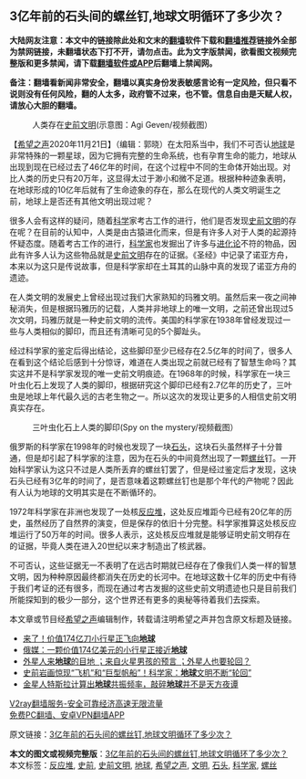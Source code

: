  <h2>3亿年前的石头间的螺丝钉,地球文明循环了多少次？</h2> <p class="notice"><b>大陆网友注意：本文中的链接除此处和文末的<a href="https://github.com/bannedbook/fanqiang" >翻墙</a>软件下载和<a href="https://github.com/killgcd/justmysocks/blob/master/README.md">翻墙推荐</a>链接外全部为禁网链接，未翻墙状态下打不开，请勿点击。此为文字版禁闻，欲看图文视频完整版和更多禁闻，请下载<a href="https://github.com/bannedbook/fanqiang">翻墙软件或APP</a>后翻墙上禁闻网。</p><p>备注：翻墙看新闻非常安全，翻墙以真实身份发表敏感言论有一定风险，但只看不说则没有任何风险，翻的人太多，政府管不过来，也不管。信息自由是天赋人权，请放心大胆的翻墙。</b></p>  <div class="entry"> <figure><figcaption>人类存在<a href="https://www.bannedbook.org/bnews/tag/%E5%8F%B2%E5%89%8D/" class="st_tag internal_tag" rel="tag" title="标签 史前 下的日志">史前</a><a href="https://www.bannedbook.org/bnews/tag/%E6%96%87%E6%98%8E/" class="st_tag internal_tag" rel="tag" title="标签 文明 下的日志">文明</a>(示意图：Agi Geven/视频截图）</figcaption></figure> <p>【<span class='wp_keywordlink_affiliate'><a href="https://www.soundofhope.org" title="希望之声" target="_blank">希望之声</a></span>2020年11月21日】（编辑：郭晓）在太阳系当中，我们不可否认<a href="https://www.bannedbook.org/bnews/tag/%e5%9c%b0%e7%90%83/" class="st_tag internal_tag" rel="tag" title="标签 地球 下的日志">地球</a>是非常特殊的一颗星球，因为它拥有完整的生命系统，也有孕育生命的能力，地球从出现到现在已经过去了46亿年的时间，在这个过程中不同的生命体开始出现。对比人类的历史只有20万年，这显得太过于渺小和微不足道。根据种种迹象表明，在地球形成的10亿年后就有了生命迹象的存在，那么在现代的人类文明诞生之前，地球上是否还有其他文明出现过呢？</p> <p></p> <p>很多人会有这样的疑问，随着<span class='wp_keywordlink'><a href="https://www.bannedbook.org/forum11/topic309.html" title="禁片：“科学”的棍子" target="_blank">科学</a></span>家考古工作的进行，他们是否发现<span class='wp_keywordlink'><a href="https://www.bannedbook.org/forum3/topic59.html" title="《揭开史前文明的面纱》(第二版)" target="_blank">史前文明</a></span>的存在呢？在目前的认知中，人类是由古猿进化而来，但是有许多人对于人类的起源持怀疑态度。随着考古工作的进行，<a href="https://www.bannedbook.org/bnews/tag/%e7%a7%91%e5%ad%a6%e5%ae%b6/" class="st_tag internal_tag" rel="tag" title="标签 科学家 下的日志">科学家</a>也发掘出了许多与<span class='wp_keywordlink'><a href="https://www.bannedbook.org/forum3/topic60.html" title="进化论--魔王的圣经" target="_blank">进化论</a></span>不符的物品，因此有许多人认为这些物品就是<a href="https://www.bannedbook.org/bnews/tag/%e5%8f%b2%e5%89%8d%e6%96%87%e6%98%8e/" class="st_tag internal_tag" rel="tag" title="标签 史前文明 下的日志">史前文明</a>存在的证据。《圣经》中记录了诺亚方舟，本来以为这只是传说故事，但是科学家却在土耳其的山脉中真的发现了诺亚方舟的遗迹。</p>  <p>在人类文明的发展史上曾经出现过我们大家熟知的玛雅文明。虽然后来一夜之间神秘消失，但是根据玛雅历的记载，人类并非地球上的唯一文明，之前还曾出现过5次文明，玛雅历就是一种史前文明的流传。美国的科学家在1938年曾经发现过一些与人类相似的脚印，而且还有清晰可见的5个脚趾头。</p> <p>经过科学家的鉴定后得出结论，这些脚印至少已经存在2.5亿年的时间了，很多人在看到这个结论后感到十分惊讶，难道在人类出现之前就已经有了智慧生命吗？其实这并不是科学家发现的唯一史前文明痕迹。在1968年的时候，科学家在一块三叶虫化石上发现了人类的脚印，根据研究这个脚印已经有2.7亿年的历史了，三叶虫是地球上年代最久远的古老生物之一。所以这次的发现让更多的人相信史前文明真实存在。</p> <figure><figcaption>三叶虫化石上人类的脚印(Spy on the mystery/视频截图）</figcaption></figure> <p>俄罗斯的科学家在1998年的时候也发现了一块<a href="https://www.bannedbook.org/bnews/tag/%E7%9F%B3%E5%A4%B4/" class="st_tag internal_tag" rel="tag" title="标签 石头 下的日志">石头</a>，这块石头虽然样子十分普通，但是却引起了科学家的注意，因为在石头的中间竟然出现了一颗<a href="https://www.bannedbook.org/bnews/tag/%E8%9E%BA%E4%B8%9D/" class="st_tag internal_tag" rel="tag" title="标签 螺丝 下的日志">螺丝</a>钉。一开始科学家认为这只不过是人类所丢弃的螺丝钉罢了，但是经过鉴定后才发现，这块石头已经有3亿年的时间了，是否意味着这颗螺丝钉也是那个年代的产物呢？因此有人认为地球的文明其实是在不断循环的。</p>  <p></p> <p>1972年科学家在非洲也发现了一处核<a href="https://www.bannedbook.org/bnews/tag/%e5%8f%8d%e5%ba%94%e5%a0%86/" class="st_tag internal_tag" rel="tag" title="标签 反应堆 下的日志">反应堆</a>，这处反应堆距今已经有20亿年的历史，虽然经历了自然界的演变，但是保存的依旧十分完整。科学家推算这处核反应堆运行了50万年的时间。很多人表示，这处核反应堆就是能够证明史前文明存在的证据，毕竟人类在进入20世纪以来才制造出了核武器。</p> <p></p>  <p>不可否认，这些证据无一不表明了在远古时期就已经存在了像我们人类一样的智慧文明，因为种种原因最终都消失在历史的长河中。在地球这数十亿年的历史中有待于我们考证的还有很多，而现在通过考古发掘的这些史前文明遗迹也只是目前我们所能探知到的极少一部分，这个世界还有更多的奥秘等待着我们去探索。</p> <p>本文章或节目经<a href="https://www.bannedbook.org/bnews/tag/%e5%b8%8c%e6%9c%9b%e4%b9%8b%e5%a3%b0/" class="st_tag internal_tag" rel="tag" title="标签 希望之声 下的日志">希望之声</a>编辑制作，转载请注明希望之声并包含原文标题及链接。</p> <ul class='op-related-articles' title='相关阅读'> <li><a href='https://www.bannedbook.org/bnews/funmedia/20201121/1434774.html' target='_blank'>来了！价值174亿刀小行星正飞向<b>地球</b></a></li> <li><a href='https://www.bannedbook.org/bnews/baitai/20201121/1434687.html' target='_blank'>俄媒：一颗价值174亿美元的小行星正接近<b>地球</b></a></li> <li><a href='https://www.bannedbook.org/bnews/bannedvideo/20201111/1434544.html' target='_blank'>外星人来<b>地球</b>的目地 ；来自火星男孩的预言 ；外星人也要轮回？</a></li> <li><a href='https://www.bannedbook.org/bnews/comments/20201119/1433708.html' target='_blank'>史前岩画惊现“飞机”和“巨型帆船”！科学家：<b>地球</b>文明不断“轮回”</a></li> <li><a href='https://www.bannedbook.org/bnews/comments/20201118/1432751.html' target='_blank'>金星人特斯拉计算出<b>地球</b>共振频率，敲碎<b>地球</b>并不是天方夜谭</a></li> </ul> <p class="texttj"> <a href="https://www.bannedbook.org/forum23/topic22702.html" target="_blank">V2ray翻墙服务-安全可靠经济高速无限流量</a><br/> <a href="https://github.com/bannedbook/fanqiang/wiki/%E7%A6%81%E9%97%BB%E7%BD%91%E5%AE%89%E5%8D%93%E7%BF%BB%E5%A2%99%E6%96%B0%E9%97%BBAPP" target="_blank">免费PC翻墙、安卓VPN翻墙APP</a></p><p>原文链接：<a class="src_link"  href="https://www.soundofhope.org/post/443800" target="_blank">3亿年前的石头间的螺丝钉,地球文明循环了多少次？</a></p> <a name='sharetosocial'></a>       <div><b>本文的图文或视频完整版</b>：<a href='https://www.bannedbook.org/bnews/comments/20201122/1434896.html'>3亿年前的石头间的螺丝钉,地球文明循环了多少次？</a></div>  </div><!--END ENTRY--> <div class="postfooter"> <div>本文标签：<a href="https://www.bannedbook.org/bnews/tag/%e5%8f%8d%e5%ba%94%e5%a0%86/" rel="tag">反应堆</a>, <a href="https://www.bannedbook.org/bnews/tag/%E5%8F%B2%E5%89%8D/" rel="tag">史前</a>, <a href="https://www.bannedbook.org/bnews/tag/%e5%8f%b2%e5%89%8d%e6%96%87%e6%98%8e/" rel="tag">史前文明</a>, <a href="https://www.bannedbook.org/bnews/tag/%e5%9c%b0%e7%90%83/" rel="tag">地球</a>, <a href="https://www.bannedbook.org/bnews/tag/%e5%b8%8c%e6%9c%9b%e4%b9%8b%e5%a3%b0/" rel="tag">希望之声</a>, <a href="https://www.bannedbook.org/bnews/tag/%E6%96%87%E6%98%8E/" rel="tag">文明</a>, <a href="https://www.bannedbook.org/bnews/tag/%E7%9F%B3%E5%A4%B4/" rel="tag">石头</a>, <a href="https://www.bannedbook.org/bnews/tag/%e7%a7%91%e5%ad%a6%e5%ae%b6/" rel="tag">科学家</a>, <a href="https://www.bannedbook.org/bnews/tag/%E8%9E%BA%E4%B8%9D/" rel="tag">螺丝</a></div>  </div><!--END POSTFOOTER--> 